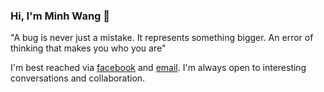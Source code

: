 ### Hi, I'm Minh Wang 👋
"A bug is never just a mistake. It represents something bigger. An error of thinking that makes you who you are"

I'm best reached via [facebook](https://www.facebook.com/m.tranminhquang) and <a href="mailto:j2team.tranminhquang@gmail.com">email</a>. I'm always open to interesting conversations and collaboration.
